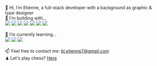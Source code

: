 <!--
**etiennebelle/etiennebelle** is a ✨ _special_ ✨ repository because its `README.md` (this file) appears on your GitHub profile.

-->
👋  Hi, I’m Etienne, a full-stack developer with a background as graphic & type designer 
<br/>
🔮 I'm building with...<br/>
![](https://img.shields.io/badge/JavaScript-informational?style=flat&logo=JavaScript&logoColor=ColorName&color=black)
![](https://img.shields.io/badge/React.js-informational?style=flat&logo=react&logoColor=ColorName&color=black)
![](https://img.shields.io/badge/Node.js-informational?style=flat&logo=Node.js&logoColor=ColorName&color=black)
![](https://img.shields.io/badge/Express-informational?style=flat&logo=Express&logoColor=ColorName&color=black)
![](https://img.shields.io/badge/MongoDB-informational?style=flat&logo=MongoDB&logoColor=ColorName&color=black)
![](https://img.shields.io/badge/CSS-informational?style=flat&logo=css3&logoColor=ColorName&color=black)
![](https://img.shields.io/badge/Sass-informational?style=flat&logo=Sass&logoColor=ColorName&color=black)
<br/>
<br/>
 🌱  I’m currently learning...<br/>
![](https://img.shields.io/badge/Next.js-informational?style=flat&logo=next&logoColor=ColorName&color=black)
![](https://img.shields.io/badge/TypeScript-informational?style=flat&logo=TypeScript&logoColor=ColorName&color=black)
![](https://img.shields.io/badge/GraphQl-informational?style=flat&logo=GraphQl&logoColor=ColorName&color=black)
<br/>
<br/>
📫  Feel free to contact me: bl.etienne7@gmail.com
<br/>
♟ Let's play chess? <a href="https://www.chess.com/member/fischermans_friend95" target="_blank"> Here </a>
